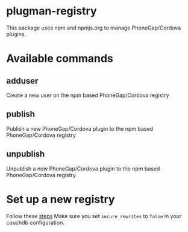 plugman-registry
================

This package uses npm and npmjs.org to manage PhoneGap/Cordova plugins.

Available commands
==================

adduser
-------

Create a new user on the npm based PhoneGap/Cordova registry

publish
-------

Publish a new PhoneGap/Cordova plugin to the npm based PhoneGap/Cordova registry

unpublish
---------

Unpublish a new PhoneGap/Cordova plugin to the npm based PhoneGap/Cordova registry

Set up a new registry
=====================

Follow these [steps](https://github.com/isaacs/npmjs.org)
Make sure you set `secure_rewrites` to `false` in your couchdb configuration.
